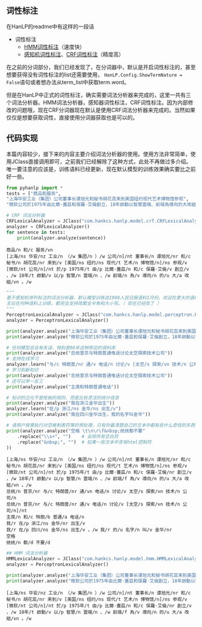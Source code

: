 
## 词性标注
在HanLP的readme中有这样的一段话

* 词性标注
    * [HMM词性标注](https://github.com/hankcs/HanLP/blob/master/src/main/java/com/hankcs/hanlp/seg/Segment.java#L584)（速度快）
    * [感知机词性标注](https://github.com/hankcs/HanLP/wiki/%E7%BB%93%E6%9E%84%E5%8C%96%E6%84%9F%E7%9F%A5%E6%9C%BA%E6%A0%87%E6%B3%A8%E6%A1%86%E6%9E%B6)、[CRF词性标注](https://github.com/hankcs/HanLP/wiki/CRF%E8%AF%8D%E6%B3%95%E5%88%86%E6%9E%90)（精度高）
    
在之前的分词部分，我们已经发现了，在分词器中，默认是开启词性标注的，甚至想要获得没有词性标注的list还需要使用， `HanLP.Config.ShowTermNature = False`语句或者想办法从term_list中获取term.word。

但是在HanLP中正式的词性标注，确实需要词法分析器来完成的，这里一共有三个词法分析器。HMM词法分析器，感知器词性标注，CRF词性标注。因为内部修改的问题哦，现在CRF分词器现在默认是使用CRF词法分析器来完成的。当然如果仅仅是想要获取词性，直接使用分词器获取也是可以的。

## 代码实现

本篇内容较少，接下来的内容主要介绍词法分析器的使用。使用方法非常简单，使用JClass直接调用即可，之前我们已经解除了这种方式，此处不再做过多介绍。唯一要注意的应该是，训练语料已经更新，现在默认模型的训练效果确实要比之前好一些。


```python
from pyhanlp import * 
tests = ["商品和服务",
"上海华安工业（集团）公司董事长谭旭光和秘书胡花蕊来到美国纽约现代艺术博物馆参观",
"微软公司於1975年由比爾·蓋茲和保羅·艾倫創立，18年啟動以智慧雲端、前端為導向的大改組。"]

# CRF 词法分析器
CRFLexicalAnalyzer = JClass("com.hankcs.hanlp.model.crf.CRFLexicalAnalyzer")
analyzer = CRFLexicalAnalyzer()
for sentence in tests:
    print(analyzer.analyze(sentence))
```

    商品/n 和/c 服务/vn
    [上海/ns 华安/nz 工业/n （/w 集团/n ）/w 公司/n]/nt 董事长/n 谭旭光/nr 和/c 秘书/n 胡花蕊/nr 来到/v [美国/ns 纽约/ns 现代/t 艺术/n 博物馆/n]/ns 参观/v
    [微软/nt 公司/n]/nt 於/p 1975年/t 由/p 比爾·蓋茲/n 和/c 保羅·艾倫/v 創立/v ，/w 18年/t 啟動/v 以/p 智慧/n 雲端/n 、/w 前端/n 為/v 導向/n 的/u 大/a 改組/vn 。/w



```python
"""
基于感知机序列标注的词法分析器，默认模型训练自1998人民日报语料1月份。欢迎在更大的语料库上训练，以得到更好的效果。
无论在何种语料上训练，都完全支持简繁全半角和大小写。（ 现在已经改了 ）
"""
PerceptronLexicalAnalyzer = JClass("com.hankcs.hanlp.model.perceptron.PerceptronLexicalAnalyzer")
analyzer = PerceptronLexicalAnalyzer()

print(analyzer.analyze("上海华安工业（集团）公司董事长谭旭光和秘书胡花蕊来到美国纽约现代艺术博物馆参观"))
print(analyzer.analyze("微软公司於1975年由比爾·蓋茲和保羅·艾倫創立，18年啟動以智慧雲端、前端為導向的大改組。"))

# 任何模型总会有失误，特别是98年这种陈旧的语料库
print(analyzer.analyze("总统普京与特朗普通电话讨论太空探索技术公司"))
# 支持在线学习
analyzer.learn("与/c 特朗普/nr 通/v 电话/n 讨论/v [太空/s 探索/vn 技术/n 公司/n]/nt")
# 学习到新知识
print(analyzer.analyze("总统普京与特朗普通电话讨论太空探索技术公司"))
# 还可以举一反三
print(analyzer.analyze("主席和特朗普通电话"))

# 知识的泛化不是死板的规则，而是比较灵活的统计信息
print(analyzer.analyze("我在浙江金华出生"))
analyzer.learn("在/p 浙江/ns 金华/ns 出生/v")
print(analyzer.analyze("我在四川金华出生，我的名字叫金华"))

# 请用户按需执行对空格制表符等的预处理，只有你最清楚自己的文本中都有些什么奇怪的东西
print(analyzer.analyze("空格 \t\n\r\f&nbsp;统统都不要"
    .replace("\\s+", "")    # 去除所有空白符
    .replace("&nbsp;", "")  # 如果一些文本中含有html控制符
))
```

    [上海/ns 华安/nz 工业/n （/w 集团/n ）/w 公司/n]/nt 董事长/n 谭旭光/nr 和/c 秘书/n 胡花蕊/nr 来到/v [美国/ns 纽约/ns 现代/t 艺术/n 博物馆/n]/ns 参观/v
    [微软/nt 公司/n]/nt 於/p 1975年/t 由/p 比爾·蓋茲/n 和/c 保羅·艾倫/nr 創立/v ，/w 18年/t 啟動/v 以/p 智慧/n 雲端/n 、/w 前端/f 為/v 導向/n 的/u 大/a 改組/vn 。/w
    总统/n 普京/nr 与/c 特朗普/nr 通/vn 电话/n 讨论/v 太空/s 探索/vn 技术/n 公司/n
    总统/n 普京/nr 与/c 特朗普/nr 通/v 电话/n 讨论/v [太空/s 探索/vn 技术/n 公司/n]/nt
    主席/n 和/c 特朗/b 普通/a 电话/n
    我/r 在/p 浙江/ns 金华/nr 出生/v
    我/r 在/p 四川/ns 金华/ns 出生/v ，/w 我/r 的/u 名字/n 叫/v 金华/nr
    空格 	
    统统/n 都/d 不要/d



```python
## HMM 词法分析器
HMMLexicalAnalyzer = JClass("com.hankcs.hanlp.model.hmm.HMMLexicalAnalyzer")
analyzer = PerceptronLexicalAnalyzer()

print(analyzer.analyze("上海华安工业（集团）公司董事长谭旭光和秘书胡花蕊来到美国纽约现代艺术博物馆参观"))
print(analyzer.analyze("微软公司於1975年由比爾·蓋茲和保羅·艾倫創立，18年啟動以智慧雲端、前端為導向的大改組。"))
```

    [上海/ns 华安/nz 工业/n （/w 集团/n ）/w 公司/n]/nt 董事长/n 谭旭光/nr 和/c 秘书/n 胡花蕊/nr 来到/v [美国/ns 纽约/ns 现代/t 艺术/n 博物馆/n]/ns 参观/v
    [微软/nt 公司/n]/nt 於/p 1975年/t 由/p 比爾·蓋茲/n 和/c 保羅·艾倫/nr 創立/v ，/w 18年/t 啟動/v 以/p 智慧/n 雲端/n 、/w 前端/f 為/v 導向/n 的/u 大/a 改組/vn 。/w

